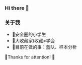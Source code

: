 ### Hi there 👋

<!--
**Sma11New/Sma11New** is a ✨ _special_ ✨ repository because its `README.md` (this file) appears on your GitHub profile.![Wh0ale's github stats](https://github-readme-stats.vercel.app/api?username=Wh0ale&show_icons=true&theme=merko)

Here are some ideas to get you started:

- 🔭 I’m currently working on ...
- 🌱 I’m currently learning ...
- 👯 I’m looking to collaborate on ...
- 🤔 I’m looking for help with ...
- 💬 Ask me about ...
- 📫 How to reach me: ...
- 😄 Pronouns: ...
- ⚡ Fun fact: ...
-->

### 关于我 


- 🎏安全圈的小学生
- 🌈大收藏家(收藏=学会
- 🏅目前在做的事：蓝队、样本分析

🎇Thanks for attention! 🍻


